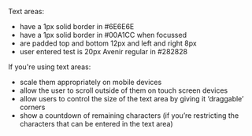<p>Text areas:</p>
<ul>
    <li>have a 1px solid border in #6E6E6E</li>
    <li>have a 1px solid border in #00A1CC when focussed</li>
    <li>are padded top and bottom 12px and left and right 8px</li>
    <li>user entered test is 20px Avenir regular in #282828</li>
</ul>

<p>If you're using text areas:</p>
<ul>
    <li>scale them appropriately on mobile devices</li>
    <li>allow the user to scroll outside of them on touch screen devices</li>
    <li>allow users to control the size of the text area by giving it ‘draggable’ corners</li>
    <li>show a countdown of remaining characters (if you’re restricting the characters that can be entered in the text area)</li>
</ul>
